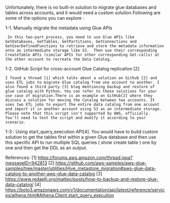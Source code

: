 Unfortunately, there is no built-in solution to migrate glue databases and tables across accounts, and it would need a custom solution.Following are some of the options you can explore : 


1-1. Manually migrate the metadata using Glue APIs 

     In this two-part process, you need to use Glue APIs like GetDatabases, GetTables, GetPartitions, GetConnections and GetUserDefinedFunctions to retrieve and store the metadata information onto an intermediate storage like S3.  Then use their corresponding CreateTable APIs (similar APIs for other corresponding Get-calls) at the other account to recreate the Data Catalog.

1-2. GitHub Script for cross-account Glue Catalog replication [2]

    I found a thread [1] which talks about a solution on Github [2] and uses ETL jobs to migrate Glue catalog from one account to another. I also found a third party [3] blog mentioning backup and restore of glue catalog with Python. You can refer to these solutions for your use case of migration.There is an example on GitHub[2] where they discuss a solution for moving the Catalog between two accounts. It uses two ETL jobs to export the entire data catalog from one account and import it in another account using S3 as an intermediate storage. Please note that this script isn't supported by AWS, officially. You'll need to test the script and modify it according to your scenario.

1-3 : Using start_query_execution API[4]. You would have to build custom solution to get the tables first within a given Glue database and then use this specific API to run multiple SQL queries ( show create table <table-name>  ) one by one and then get the DDL as an output. 




References:
[1] https://forums.aws.amazon.com/thread.jspa?messageID=942813
[2] https://github.com/aws-samples/aws-glue-samples/tree/master/utilities/Hive_metastore_migration#aws-glue-data-catalog-to-another-aws-glue-data-catalog
[3] https://www.redaelli.org/matteo/posts/how-to-backup-and-restore-glue-data-catalog/
[4] https://boto3.amazonaws.com/v1/documentation/api/latest/reference/services/athena.html#Athena.Client.start_query_execution
